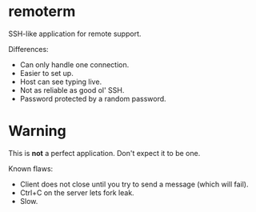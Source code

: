 # remoterm

SSH-like application for remote support.

Differences:
 - Can only handle one connection.
 - Easier to set up.
 - Host can see typing live.
 - Not as reliable as good ol' SSH.
 - Password protected by a random password.

# Warning

This is **not** a perfect application. Don't expect it to be one.

Known flaws:
 - Client does not close until you try to send a message (which will fail).
 - Ctrl+C on the server lets fork leak.
 - Slow.
